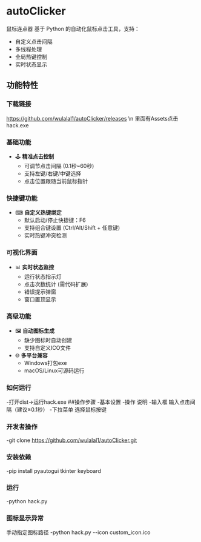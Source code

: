 # autoClicker
鼠标连点器
基于 Python 的自动化鼠标点击工具，支持：
- 自定义点击间隔
- 多线程处理
- 全局热键控制
- 实时状态显示
## 功能特性
### 下载链接
https://github.com/wulalal1/autoClicker/releases \n
里面有Assets点击hack.exe

### 基础功能
- 🕹 **精准点击控制**
  - 可调节点击间隔 (0.1秒~60秒)
  - 支持左键/右键/中键选择
  - 点击位置跟随当前鼠标指针

### 快捷键功能
- ⌨ **自定义热键绑定**
  - 默认启动/停止快捷键：F6
  - 支持组合键设置 (Ctrl/Alt/Shift + 任意键)
  - 实时热键冲突检测

### 可视化界面
- 📊 **实时状态监控**
  - 运行状态指示灯
  - 点击次数统计 (需代码扩展)
  - 错误提示弹窗
  - 窗口置顶显示

### 高级功能
- 🖼 **自动图标生成**
  - 缺少图标时自动创建
  - 支持自定义ICO文件
- 🌐 **多平台兼容**
  - Windows打包exe
  - macOS/Linux可源码运行

### 如何运行
-打开dist->运行hack.exe
##操作步骤
    -基本设置
    -操作	说明
    -输入框	输入点击间隔（建议≥0.1秒）
    -下拉菜单	选择鼠标按键

### 开发者操作
-git clone https://github.com/wulalal1/autoClicker.git
### 安装依赖
-pip install pyautogui tkinter keyboard
### 运行
-python hack.py
### 图标显示异常
手动指定图标路径
-python hack.py --icon custom_icon.ico

